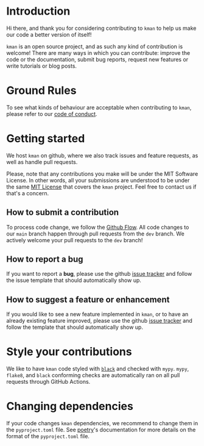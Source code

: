 # Introduction

Hi there, and thank you for considering contributing to `kman` to help us make our code a better version of itself!

`kman` is an open source project, and as such any kind of contribution is welcome! There are many ways in which you can contribute: improve the code or the documentation, submit bug reports, request new features or write tutorials or blog posts.

# Ground Rules

To see what kinds of behaviour are acceptable when contributing to `kman`, please refer to our [code of conduct](https://github.com/ggirelli/kman/blob/main/CODE_OF_CONDUCT.md).

# Getting started

We host `kman` on github, where we also track issues and feature requests, as well as handle pull requests.

Please, note that any contributions you make will be under the MIT Software License. In other words, all your submissions are understood to be under the same [MIT License](http://choosealicense.com/licenses/mit/) that covers the `kman` project. Feel free to contact us if that's a concern.

## How to submit a contribution

To process code change, we follow the [Github Flow](https://guides.github.com/introduction/flow/index.html). All code changes to our `main` branch happen through pull requests from the `dev` branch. We actively welcome your pull requests to the `dev` branch!

## How to report a bug

If you want to report a **bug**, please use the github [issue tracker](https://github.com/ggirelli/kman/issues) and follow the issue template that should automatically show up.

## How to suggest a feature or enhancement

If you would like to see a new feature implemented in `kman`, or to have an already existing feature improved, please use the github [issue tracker](https://github.com/ggirelli/kman/issues) and follow the template that should automatically show up.

# Style your contributions

We like to have `kman` code styled with [`black`](https://github.com/psf/black) and checked with `mypy`. `mypy`, `flake8`, and `black` conforming checks are automatically ran on all pull requests through GitHub Actions.

# Changing dependencies

If your code changes `kman` dependencies, we recommend to change them in the `pyproject.toml` file. See [poetry](https://github.com/python-poetry/poetry)'s documentation for more details on the format of the `pyproject.toml` file.
